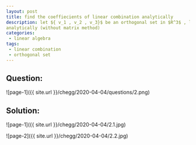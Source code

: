 ```yaml
---
layout: post
title: find the coeffiecients of linear combination analytically
description: let ${ v_1 , v_2 , v_3}$ be an orthogonal set in $R^3$ , let $w$ be any given vector in $R^3$ which is wrriten as linear combination of vectors ${ v_1 , v_2 , v_3}$. find coeffiecientsanalytically (without matrix method)
categories:
 - linear algebra
tags:
 - linear combination
 - orthogonal set
---
```



## Question:

![page-1]({{ site.url }}/chegg/2020-04-04/questions/2.png) 

## Solution:

![page-1]({{ site.url }}/chegg/2020-04-04/2.1.jpg) 

![page-2]({{ site.url }}/chegg/2020-04-04/2.2.jpg) 



